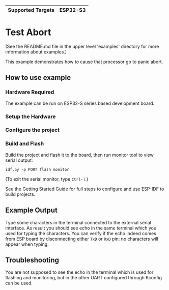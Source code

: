 | Supported Targets | ESP32-S3 |
| ----------------- | -------- |

# Test Abort

(See the README.md file in the upper level 'examples' directory for more information about examples.)

This example demonstrates how to cause that processor go to panic abort.

## How to use example

### Hardware Required

The example can be run on ESP32-S series based development board.

### Setup the Hardware


### Configure the project



### Build and Flash

Build the project and flash it to the board, then run monitor tool to view serial output:

```
idf.py -p PORT flash monitor
```

(To exit the serial monitor, type ``Ctrl-]``.)

See the Getting Started Guide for full steps to configure and use ESP-IDF to build projects.

## Example Output

Type some characters in the terminal connected to the external serial interface. As result you should see echo in the same terminal which you used for typing the characters. You can verify if the echo indeed comes from ESP board by
disconnecting either `TxD` or `RxD` pin: no characters will appear when typing.

## Troubleshooting

You are not supposed to see the echo in the terminal which is used for flashing and monitoring, but in the other UART configured through Kconfig can be used.
